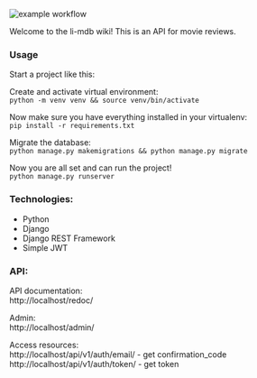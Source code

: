 ![example workflow](https://github.com/lijuli/yamdb_final/actions/workflows/yamdb_workflow.yml/badge.svg)

Welcome to the li-mdb wiki!
This is an API for movie reviews.

### Usage

Start a project like this:

Create and activate virtual environment: \
`python -m venv venv && source venv/bin/activate`

Now make sure you have everything installed in your virtualenv: \
`pip install -r requirements.txt`

Migrate the database:\
`python manage.py makemigrations && python manage.py migrate`

Now you are all set and can run the project!\
`python manage.py runserver`

### Technologies:
* Python
* Django
* Django REST Framework
* Simple JWT

### API:
API documentation: \
http://localhost/redoc/

Admin: \
http://localhost/admin/

Access resources:\
http://localhost/api/v1/auth/email/ - get confirmation_code \
http://localhost/api/v1/auth/token/ - get token 
